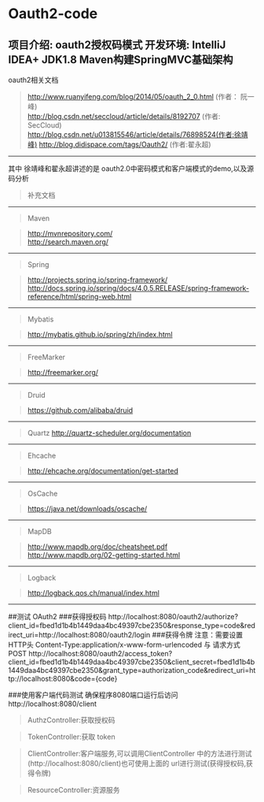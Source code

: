 Oauth2-code
============

项目介绍:
        oauth2授权码模式
        开发环境: IntelliJ IDEA+ JDK1.8
        Maven构建SpringMVC基础架构
----        
oauth2相关文档

> http://www.ruanyifeng.com/blog/2014/05/oauth_2_0.html (作者： 阮一峰)  
http://blog.csdn.net/seccloud/article/details/8192707 (作者:  SecCloud)
http://blog.csdn.net/u013815546/article/details/76898524(作者:徐靖峰)
http://blog.didispace.com/tags/Oauth2/ (作者:翟永超) 
---
其中 徐靖峰和翟永超讲述的是 oauth2.0中密码模式和客户端模式的demo,以及源码分析
    
> 补充文档
---
> Maven

> http://mvnrepository.com/<br/>
http://search.maven.org/
---
> Spring

> http://projects.spring.io/spring-framework/<br/>
http://docs.spring.io/spring/docs/4.0.5.RELEASE/spring-framework-reference/html/spring-web.html
---
> Mybatis

> http://mybatis.github.io/spring/zh/index.html
---
> FreeMarker

> http://freemarker.org/
---
> Druid

> https://github.com/alibaba/druid
---
> Quartz
> http://quartz-scheduler.org/documentation
---
> Ehcache

> http://ehcache.org/documentation/get-started
---
> OsCache

> https://java.net/downloads/oscache/
---
> MapDB

> http://www.mapdb.org/doc/cheatsheet.pdf
http://www.mapdb.org/02-getting-started.html
---
> Logback

> http://logback.qos.ch/manual/index.html
---

##测试 OAuth2
###获得授权码
http://localhost:8080/oauth2/authorize?client_id=fbed1d1b4b1449daa4bc49397cbe2350&response_type=code&redirect_uri=http://localhost:8080/oauth2/login
###获得令牌
        注意：需要设置HTTP头 Content-Type:application/x-www-form-urlencoded 与 请求方式 POST
http://localhost:8080/oauth2/access_token?client_id=fbed1d1b4b1449daa4bc49397cbe2350&client_secret=fbed1d1b4b1449daa4bc49397cbe2350&grant_type=authorization_code&redirect_uri=http://localhost:8080&code={code}

###使用客户端代码测试
确保程序8080端口运行后访问
http://localhost:8080/client

> AuthzController:获取授权码

> TokenController:获取 token

> ClientController:客户端服务,可以调用ClientController 中的方法进行测试(http://localhost:8080/client)也可使用上面的 url进行测试(获得授权码,获得令牌)

> ResourceController:资源服务 
